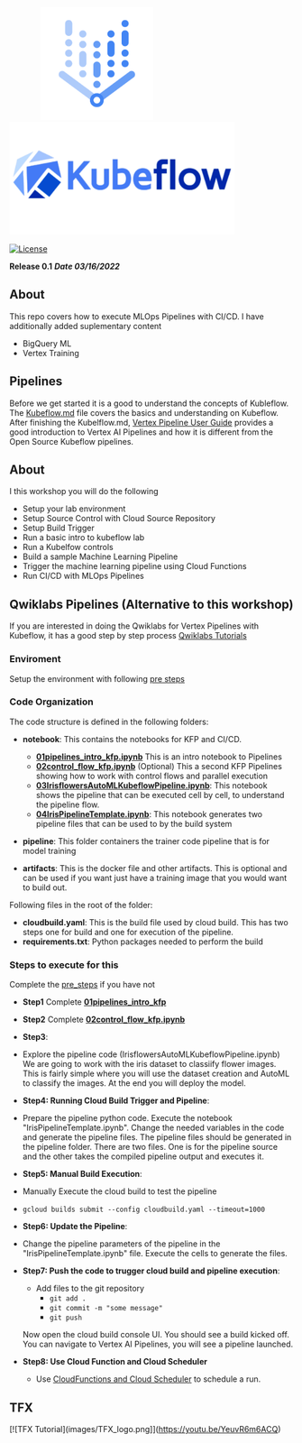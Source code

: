 
&nbsp; &nbsp; &nbsp; &nbsp;&nbsp; &nbsp; &nbsp; &nbsp;<img src="images/vertexai.png" width="200" height="200"/> &nbsp; &nbsp; &nbsp; &nbsp; <img src="images/kubeflow.png" width="400" height="200"/>&nbsp; &nbsp;

[![License](https://img.shields.io/badge/License-Apache_2.0-blue.svg)](https://opensource.org/licenses/Apache-2.0)

**Release 0.1**
***Date 03/16/2022***

## About

This repo covers how to execute MLOps Pipelines with CI/CD. I have additionally added suplementary content
- BigQuery ML
- Vertex Training


## Pipelines

Before we get started it is a good to understand the concepts of Kubleflow. The [Kubeflow.md](Kubeflow.md) file covers the basics and understanding on Kubeflow. After finishing the Kubelflow.md, [Vertex Pipeline User Guide](docs/Vertex_Pipeline_User_Guide.pdf) provides a good introduction to Vertex AI Pipelines and how it is different from the Open Source Kubeflow pipelines.


## About

I this workshop you will do the following
* Setup your lab environment
* Setup Source Control with Cloud Source Repository
* Setup Build Trigger
* Run a basic intro to kubeflow lab
* Run a Kubelfow controls
* Build a sample Machine Learning Pipeline
* Trigger the machine learning pipeline using Cloud Functions
* Run CI/CD with MLOps Pipelines



## Qwiklabs Pipelines (Alternative to this workshop)
If you are interested in doing the Qwiklabs for Vertex Pipelines with Kubeflow, it has a good step by step process
[Qwiklabs Tutorials](https://www.cloudskillsboost.google/focuses/21234?parent=catalog)

### Enviroment

Setup the environment with following [pre steps](pre-steps.md)

 
### Code Organization
The code structure is defined in the following folders:

- **notebook**:
    This contains the notebooks for KFP and CI/CD.
    
    * **[01pipelines_intro_kfp.ipynb](notebooks/01pipelines_intro_kfp.ipynb)** 
                  This is an intro notebook to Pipelines
    * **[02control_flow_kfp.ipynb](notebooks/02control_flow_kfp.ipynb)** (Optional)
                  This a second KFP Pipelines showing how to work with control flows and parallel execution
    * **[03IrisflowersAutoMLKubeflowPipeline.ipynb](notebooks/03IrisflowersAutoMLKubeflowPipeline.ipynb)**:
                  This notebook shows the pipeline that can be executed cell by cell, to understand the pipeline flow.
    * **[04IrisPipelineTemplate.ipynb](notebooks/05IrisPipelineTemplate.ipynb)**: 
                  This notebook generates two pipeline files that can be used to by the build system
      
- **pipeline**:
    This folder containers the trainer code pipeline that is for model training
- **artifacts**:
    This is the docker file and other artifacts. This is optional and can be used if you want just have a training image that you would want to build out.

Following files in the root of the folder:
- **cloudbuild.yaml**:
     This is the build file used by cloud build. This has two steps one for build and one for execution of the pipeline.
- **requirements.txt**:
     Python packages needed to perform the build

### Steps to execute for this

Complete the [pre_steps](pre_steps.md) if you have not
* **Step1**
  Complete **[01pipelines_intro_kfp](01pipelines_intro_kfp.ipynb)**

* **Step2**
  Complete **[02control_flow_kfp.ipynb](notebooks/02control_flow_kfp.ipynb)** 
  
* **Step3**:
- Explore the pipeline code (IrisflowersAutoMLKubeflowPipeline.ipynb)
   We are going to work with the iris dataset to classiify flower images. This is fairly simple where you will use the dataset creation and AutoML to classify the images. At the end you will deploy the model.
   
* **Step4: Running Cloud Build Trigger and Pipeline**:
- Prepare the pipeline python code. Execute the notebook "IrisPipelineTemplate.ipynb". Change the needed variables in the code and generate the pipeline files. The pipeline files should be generated in the pipeline folder. There are two files. One is for the pipeline source and the other takes the compiled pipeline output and executes it.

* **Step5: Manual Build Execution**:
- Manually Execute the cloud build to test the pipeline
* `gcloud builds submit --config cloudbuild.yaml --timeout=1000`

* **Step6: Update the Pipeline**:

 - Change the pipeline parameters of the pipeline in the "IrisPipelineTemplate.ipynb" file. Execute the cells to generate the files.

* **Step7: Push the code to trugger cloud build and pipeline execution**:
  - Add files to the git repository 
    - `git add .`
    - `git commit -m "some message"`
    - `git push`
  
  Now open the cloud build console UI. You should see a build kicked off.
  You can navigate to Vertex AI Pipelines, you will see a pipeline launched.

* **Step8: Use Cloud Function and Cloud Scheduler**
    - Use [CloudFunctions  and Cloud Scheduler](https://cloud.google.com/vertex-ai/docs/pipelines/schedule-cloud-scheduler) to schedule a run.


## TFX

[![TFX Tutorial](images/TFX_logo.png]](https://youtu.be/YeuvR6m6ACQ)

